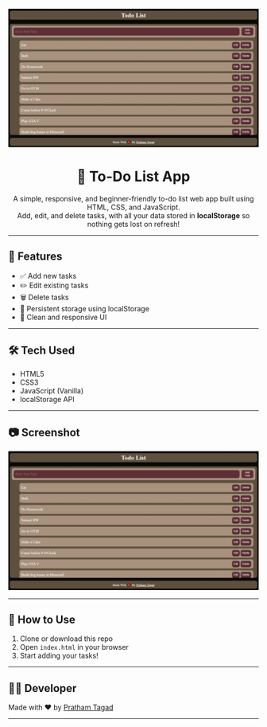 <p align="center">
  <img src="./screenshot.jpeg" alt="To-Do List App Screenshot" width="700" />
</p>

<h1 align="center">📝 To-Do List App</h1>

<p align="center">
  A simple, responsive, and beginner-friendly to-do list web app built using HTML, CSS, and JavaScript.<br>
  Add, edit, and delete tasks, with all your data stored in <strong>localStorage</strong> so nothing gets lost on refresh!
</p>

---

## 🚀 Features

- ✅ Add new tasks
- ✏️ Edit existing tasks
- 🗑️ Delete tasks
- 💾 Persistent storage using localStorage
- 🎨 Clean and responsive UI

---

## 🛠️ Tech Used

- HTML5
- CSS3
- JavaScript (Vanilla)
- localStorage API

---

## 📷 Screenshot

<p align="center">
  <img src="./screenshot.jpeg" alt="App Screenshot" width="600">
</p>

---

## 📁 How to Use

1. Clone or download this repo
2. Open `index.html` in your browser
3. Start adding your tasks!

---

## 👨‍💻 Developer

Made with ❤️ by [Pratham Tagad](#)

---
